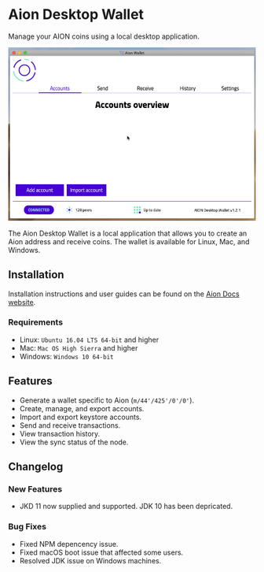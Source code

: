 # Aion Desktop Wallet

Manage your AION coins using a local desktop application.

![Git recording of the Aion Wallet in action.](aion-wallet-intro.gif)

The Aion Desktop Wallet is a local application that allows you to create an Aion address and receive coins. The wallet is available for Linux, Mac, and Windows.

## Installation

Installation instructions and user guides can be found on the [Aion Docs website](https://docs.aion.network/docs/aion-desktop-wallet).

### Requirements

- Linux: `Ubuntu 16.04 LTS 64-bit` and higher
- Mac: `Mac OS High Sierra` and higher
- Windows: `Windows 10 64-bit`

## Features

- Generate a wallet specific to Aion (`m/44'/425'/0'/0'`).
- Create, manage, and export accounts.
- Import and export keystore accounts.
- Send and receive transactions.
- View transaction history.
- View the sync status of the node.

## Changelog

### New Features

- JKD 11 now supplied and supported. JDK 10 has been depricated.

### Bug Fixes

- Fixed NPM depencency issue.
- Fixed macOS boot issue that affected some users.
- Resolved JDK issue on Windows machines.